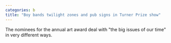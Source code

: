 ```yaml
---
categories: b
title: "Boy bands twilight zones and pub signs in Turner Prize show"
---
```

The nominees for the annual art award deal with "the big issues of our time" in very different ways.